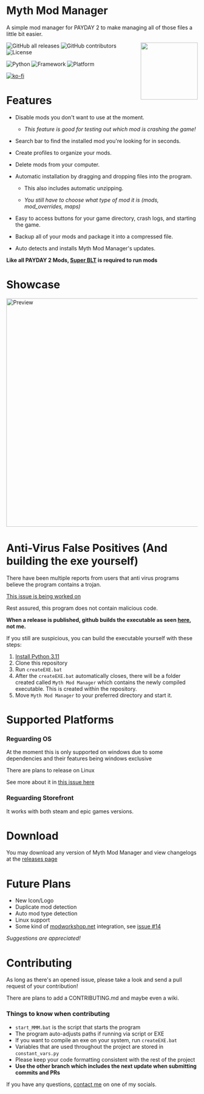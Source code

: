 # Myth Mod Manager

A simple mod manager for PAYDAY 2 to make managing all of those files a little bit easier.

<img src="./assets/icon.png" width="150" height="150" align="right">

![GitHub all releases](https://img.shields.io/github/downloads/Wolfmyths/Myth-Mod-Manager/total)
![GitHub contributors](https://img.shields.io/github/contributors/Wolfmyths/Myth-Mod-Manager)
![License](https://img.shields.io/badge/License-MIT-blue)

![Python](https://img.shields.io/badge/Python-3.11-blue)
![Framework](https://img.shields.io/badge/Framework-PySide6-green)
![Platform](https://img.shields.io/badge/OS-Windows-blue)

[![ko-fi](https://ko-fi.com/img/githubbutton_sm.svg)](https://ko-fi.com/C0C4MJZS9)

# Features

* Disable mods you don't want to use at the moment.
    + *This feature is good for testing out which mod is crashing the game!*

* Search bar to find the installed mod you're looking for in seconds.

* Create profiles to organize your mods.

* Delete mods from your computer.

* Automatic installation by dragging and dropping files into the program.
    + This also includes automatic unzipping.

    + *You still have to choose what type of mod it is (mods, mod_overrides, maps)*

* Easy to access buttons for your game directory, crash logs, and starting the game.

* Backup all of your mods and package it into a compressed file.
  
* Auto detects and installs Myth Mod Manager's updates.

**Like all PAYDAY 2 Mods, [Super BLT](https://superblt.znix.xyz/) is required to run mods**

# Showcase

<img src="./assets/preview.png" width="600" height="600" alt='Preview'>

<br>

# Anti-Virus False Positives (And building the exe yourself)

There have been multiple reports from users that anti virus programs believe the program contains
a trojan.

[This issue is being worked on](https://github.com/Wolfmyths/Myth-Mod-Manager/issues/22)

Rest assured, this program does not contain malicious code.

**When a release is published, github builds the executable as seen [here](https://github.com/Wolfmyths/Myth-Mod-Manager/blob/main/.github/workflows/release.yml), not me.**

If you still are suspicious, you can build the executable yourself with these steps:

1. [Install Python 3.11](https://www.python.org/downloads/)
2. Clone this repository
3. Run `createEXE.bat`
4. After the `createEXE.bat` automatically closes, there will be a folder created called `Myth Mod Manager` which contains the newly compiled executable. This is created within the repository.
5. Move `Myth Mod Manager` to your preferred directory and start it.

# Supported Platforms

### Reguarding OS

At the moment this is only supported on windows due to some dependencies
and their features being windows exclusive

There are plans to release on Linux

See more about it in [this issue here](https://github.com/Wolfmyths/Myth-Mod-Manager/issues/18)

### Reguarding Storefront

It works with both steam and epic games versions.

# Download
You may download any version of Myth Mod Manager and view changelogs at the [releases page](https://github.com/Wolfmyths/Myth-Mod-Manager/releases)

# Future Plans

+ New Icon/Logo
+ Duplicate mod detection
+ Auto mod type detection
+ Linux support
+ Some kind of [modworkshop.net](https://modworkshop.net/g/payday-2) integration, see [issue #14](https://github.com/Wolfmyths/Myth-Mod-Manager/issues/14)

*Suggestions are appreciated!*

# Contributing

As long as there's an opened issue, please take a look and send a pull request of your contribution!

There are plans to add a CONTRIBUTING.md and maybe even a wiki.

### Things to know when contributing

+ `start_MMM.bat` is the script that starts the program
+ The program auto-adjusts paths if running via script or EXE
+ If you want to compile an exe on your system, run `createEXE.bat`
+ Variables that are used throughout the project are stored in `constant_vars.py`
+ Please keep your code formatting consistent with the rest of the project
+ **Use the other branch which includes the next update when submitting commits and PRs**

If you have any questions, [contact me](https://github.com/Wolfmyths) on one of my socials.
